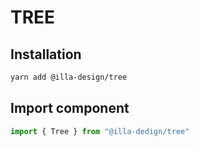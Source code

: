 # TREE



## Installation

```bash
yarn add @illa-design/tree
```

## Import component

```jsx
import { Tree } from "@illa-dedign/tree"
```

